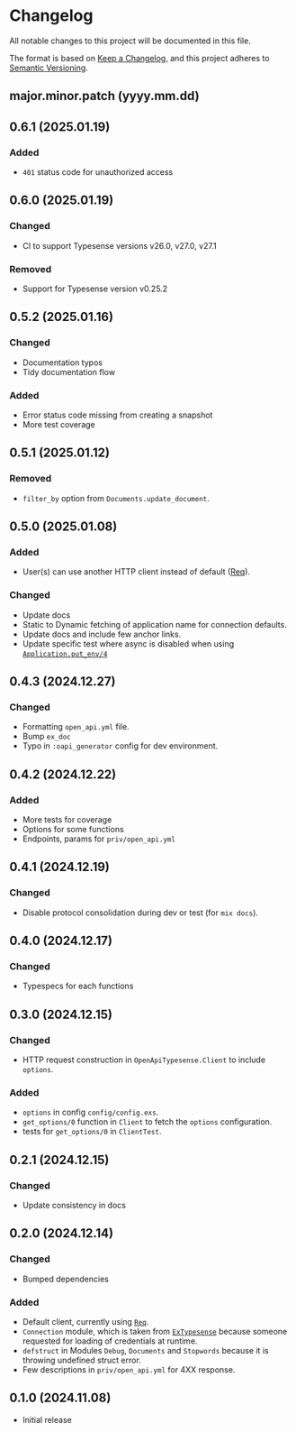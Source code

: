 # Changelog

All notable changes to this project will be documented in this file.

The format is based on [Keep a Changelog](https://keepachangelog.com/en/1.0.0/),
and this project adheres to [Semantic Versioning](https://semver.org/spec/v2.0.0.html).

## major.minor.patch (yyyy.mm.dd)

## 0.6.1 (2025.01.19)

### Added

* `401` status code for unauthorized access

## 0.6.0 (2025.01.19)

### Changed

* CI to support Typesense versions v26.0, v27.0, v27.1

### Removed

* Support for Typesense version v0.25.2

## 0.5.2 (2025.01.16)

### Changed

* Documentation typos
* Tidy documentation flow

### Added

* Error status code missing from creating a snapshot
* More test coverage

## 0.5.1 (2025.01.12)

### Removed

* `filter_by` option from `Documents.update_document`.

## 0.5.0 (2025.01.08)

### Added

* User(s) can use another HTTP client instead of default ([Req](https://hexdocs.pm/req)).

### Changed

* Update docs
* Static to Dynamic fetching of application name for connection defaults.
* Update docs and include few anchor links.
* Update specific test where async is disabled when using [`Application.put_env/4`](https://elixirforum.com/t/using-application-get-env-application-put-env-in-exunit-tests/8019/2)

## 0.4.3 (2024.12.27)

### Changed

* Formatting `open_api.yml` file.
* Bump `ex_doc`
* Typo in `:oapi_generator` config for dev environment.

## 0.4.2 (2024.12.22)

### Added

* More tests for coverage
* Options for some functions
* Endpoints, params for `priv/open_api.yml`

## 0.4.1 (2024.12.19)

### Changed

* Disable protocol consolidation during dev or test (for `mix docs`).

## 0.4.0 (2024.12.17)

### Changed

* Typespecs for each functions

## 0.3.0 (2024.12.15)

### Changed

* HTTP request construction in `OpenApiTypesense.Client` to include `options`.

### Added

* `options` in config `config/config.exs`.
* `get_options/0` function in `Client` to fetch the `options` configuration.
* tests for `get_options/0` in `ClientTest`.

## 0.2.1 (2024.12.15)

### Changed

* Update consistency in docs

## 0.2.0 (2024.12.14)

### Changed

* Bumped dependencies

### Added

* Default client, currently using [`Req`](https://hexdocs.pm/req).
* `Connection` module, which is taken from [`ExTypesense`](https://hexdocs.pm/ex_typesense) because someone requested for loading of credentials at runtime.
* `defstruct` in Modules `Debug`, `Documents` and `Stopwords` because it is throwing undefined struct error.
* Few descriptions in `priv/open_api.yml` for 4XX response.

## 0.1.0 (2024.11.08)

* Initial release
